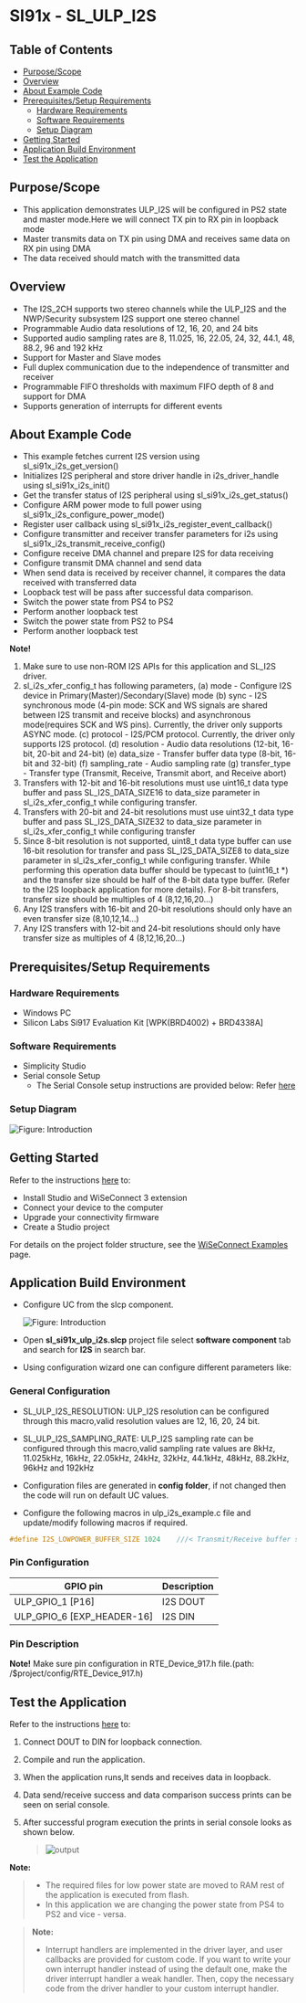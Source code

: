 # SI91x - SL_ULP_I2S

## Table of Contents

- [Purpose/Scope](#purposescope)
- [Overview](#overview)
- [About Example Code](#about-example-code)
- [Prerequisites/Setup Requirements](#prerequisitessetup-requirements)
  - [Hardware Requirements](#hardware-requirements)
  - [Software Requirements](#software-requirements)
  - [Setup Diagram](#setup-diagram)
- [Getting Started](#getting-started)
- [Application Build Environment](#application-build-environment)
- [Test the Application](#test-the-application)

## Purpose/Scope

- This application demonstrates ULP_I2S will be configured in PS2 state and master mode.Here we will connect TX pin to RX pin in loopback mode
- Master transmits data on TX pin using DMA and receives same data on RX pin using DMA
- The data received should match with the transmitted data

## Overview

- The I2S_2CH supports two stereo channels while the ULP_I2S and the NWP/Security subsystem I2S support one stereo channel
- Programmable Audio data resolutions of 12, 16, 20, and 24 bits
- Supported audio sampling rates are 8, 11.025, 16, 22.05, 24, 32, 44.1, 48, 88.2, 96 and 192 kHz
- Support for Master and Slave modes
- Full duplex communication due to the independence of transmitter and receiver
- Programmable FIFO thresholds with maximum FIFO depth of 8 and support for DMA
- Supports generation of interrupts for different events

## About Example Code

- This example fetches current I2S version using sl_si91x_i2s_get_version()
- Initializes I2S peripheral and store driver handle in i2s_driver_handle using sl_si91x_i2s_init()
- Get the transfer status of I2S peripheral using sl_si91x_i2s_get_status()
- Configure ARM power mode to full power using sl_si91x_i2s_configure_power_mode()
- Register user callback using sl_si91x_i2s_register_event_callback()
- Configure transmitter and receiver transfer parameters for i2s using sl_si91x_i2s_transmit_receive_config()
- Configure receive DMA channel and prepare I2S for data receiving
- Configure transmit DMA channel and send data
- When send data is received by receiver channel, it compares the data received with transferred data
- Loopback test will be pass after successful data comparison.
- Switch the power state from PS4 to PS2
- Perform another loopback test
- Switch the power state from PS2 to PS4
- Perform another loopback test

**Note!** 
1. Make sure to use non-ROM I2S APIs for this application and SL_I2S driver.
2. sl_i2s_xfer_config_t has following parameters,
	(a) mode - Configure I2S device in Primary(Master)/Secondary(Slave) mode
	(b) sync - I2S synchronous mode (4-pin mode: SCK and WS signals are shared between I2S transmit and receive blocks) 
	     and asynchronous mode(requires SCK and WS pins). Currently, the driver only supports ASYNC mode.
	(c) protocol - I2S/PCM protocol. Currently, the driver only supports I2S protocol.
	(d) resolution - Audio data resolutions (12-bit, 16-bit, 20-bit and 24-bit)
	(e) data_size - Transfer buffer data type (8-bit, 16-bit and 32-bit)
	(f) sampling_rate - Audio sampling rate
	(g) transfer_type - Transfer type (Transmit, Receive, Transmit abort, and Receive abort)
3. Transfers with 12-bit and 16-bit resolutions must use uint16_t data type buffer and pass SL_I2S_DATA_SIZE16 to data_size parameter
   in sl_i2s_xfer_config_t while configuring transfer.
4. Transfers with 20-bit and 24-bit resolutions must use uint32_t data type buffer and pass SL_I2S_DATA_SIZE32 to data_size parameter
   in sl_i2s_xfer_config_t while configuring transfer
5. Since 8-bit resolution is not supported, uint8_t data type buffer can use 16-bit resolution for transfer and pass SL_I2S_DATA_SIZE8 
   to data_size parameter in sl_i2s_xfer_config_t while configuring transfer. While performing this operation data buffer should be 
   typecast to (uint16_t *) and the transfer size should be half of the 8-bit data type buffer. (Refer to the I2S loopback application for more details). For 8-bit transfers, transfer size should be multiples of 4 (8,12,16,20...)
6. Any I2S transfers with 16-bit and 20-bit resolutions should only have an even transfer size (8,10,12,14...)
7. Any I2S transfers with 12-bit and 24-bit resolutions should only have transfer size as multiples of 4 (8,12,16,20...)

## Prerequisites/Setup Requirements

### Hardware Requirements

- Windows PC
- Silicon Labs Si917 Evaluation Kit [WPK(BRD4002) + BRD4338A]

### Software Requirements

- Simplicity Studio
- Serial console Setup
  - The Serial Console setup instructions are provided below:
Refer [here](https://docs.silabs.com/wiseconnect/latest/wiseconnect-developers-guide-developing-for-silabs-hosts/#console-input-and-output)

### Setup Diagram

![Figure: Introduction](resources/readme/setupdiagram.png)

## Getting Started

Refer to the instructions [here](https://docs.silabs.com/wiseconnect/latest/wiseconnect-getting-started/) to:

- Install Studio and WiSeConnect 3 extension
- Connect your device to the computer
- Upgrade your connectivity firmware
- Create a Studio project

For details on the project folder structure, see the [WiSeConnect Examples](https://docs.silabs.com/wiseconnect/latest/wiseconnect-examples/#example-folder-structure) page.

## Application Build Environment

- Configure UC from the slcp component.

   ![Figure: Introduction](resources/uc_screen/i2s_lowpower_uc_screen.png)

- Open **sl_si91x_ulp_i2s.slcp** project file select **software component** tab and search for **I2S** in search bar.
- Using configuration wizard one can configure different parameters like:

### General Configuration
- SL_ULP_I2S_RESOLUTION: ULP_I2S resolution can be configured through this macro,valid resolution values are 12, 16, 20, 24 bit.
- SL_ULP_I2S_SAMPLING_RATE: ULP_I2S sampling rate can be configured through this macro,valid sampling rate values are
    8kHz, 11.025kHz, 16kHz, 22.05kHz, 24kHz, 32kHz, 44.1kHz, 48kHz, 88.2kHz, 96kHz and 192kHz
- Configuration files are generated in **config folder**, if not changed then the code will run on default UC values.

- Configure the following macros in ulp_i2s_example.c file and update/modify following macros if required.

```C
#define I2S_LOWPOWER_BUFFER_SIZE 1024    ///< Transmit/Receive buffer size
```

### Pin Configuration

| GPIO pin                | Description             |
| ----------------------- | ----------------------- |
| ULP_GPIO_1 [P16]           | I2S DOUT          |
| ULP_GPIO_6 [EXP_HEADER-16]           | I2S DIN           |

### Pin Description

**Note!** Make sure pin configuration in RTE_Device_917.h file.(path: /$project/config/RTE_Device_917.h)

## Test the Application

Refer to the instructions [here](https://docs.silabs.com/wiseconnect/latest/wiseconnect-getting-started/) to:

1. Connect DOUT to DIN for loopback connection.
2. Compile and run the application.
3. When the application runs,It sends and receives data in loopback.
4. Data send/receive success and data comparison success prints can be seen on serial console.
5. After successful program execution the prints in serial console looks as shown below.

   >![output](resources/readme/output.png)

**Note:**
>- The required files for low power state are moved to RAM rest of the application is executed from flash.
>- In this application we are changing the power state from PS4 to PS2 and vice - versa. 


> **Note:**
>
> - Interrupt handlers are implemented in the driver layer, and user callbacks are provided for custom code. If you want to write your own interrupt handler instead of using the default one, make the driver interrupt handler a weak handler. Then, copy the necessary code from the driver handler to your custom interrupt handler.
